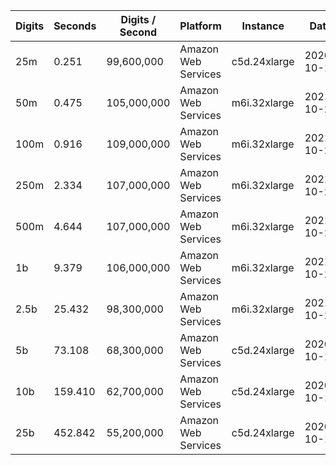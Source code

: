 | Digits | Seconds | Digits / Second | Platform | Instance | Date | Files |
| ------ | ------- | --------------- | -------- | -------- | ---- | ----- |
| 25m | 0.251 | 99,600,000 | Amazon Web Services | c5d.24xlarge | 2020-10-10 | [cfg](../Amazon%20Web%20Services/c5d.24xlarge/Zeta%284%29%20%5BChudnovsky%5D/Zeta%284%29%20-%2020201010-104128.cfg) [out](../Amazon%20Web%20Services/c5d.24xlarge/Zeta%284%29%20%5BChudnovsky%5D/Zeta%284%29%20-%2020201010-104128.out) [txt](../Amazon%20Web%20Services/c5d.24xlarge/Zeta%284%29%20%5BChudnovsky%5D/Zeta%284%29%20-%2020201010-104128.txt) |
| 50m | 0.475 | 105,000,000 | Amazon Web Services | m6i.32xlarge | 2021-10-29 | [cfg](../Amazon%20Web%20Services/m6i.32xlarge/Zeta%284%29%20%5BChudnovsky%5D/Zeta%284%29%20-%2020211029-160624.cfg) [out](../Amazon%20Web%20Services/m6i.32xlarge/Zeta%284%29%20%5BChudnovsky%5D/Zeta%284%29%20-%2020211029-160624.out) [txt](../Amazon%20Web%20Services/m6i.32xlarge/Zeta%284%29%20%5BChudnovsky%5D/Zeta%284%29%20-%2020211029-160624.txt) |
| 100m | 0.916 | 109,000,000 | Amazon Web Services | m6i.32xlarge | 2021-10-29 | [cfg](../Amazon%20Web%20Services/m6i.32xlarge/Zeta%284%29%20%5BChudnovsky%5D/Zeta%284%29%20-%2020211029-160630.cfg) [out](../Amazon%20Web%20Services/m6i.32xlarge/Zeta%284%29%20%5BChudnovsky%5D/Zeta%284%29%20-%2020211029-160630.out) [txt](../Amazon%20Web%20Services/m6i.32xlarge/Zeta%284%29%20%5BChudnovsky%5D/Zeta%284%29%20-%2020211029-160630.txt) |
| 250m | 2.334 | 107,000,000 | Amazon Web Services | m6i.32xlarge | 2021-10-29 | [cfg](../Amazon%20Web%20Services/m6i.32xlarge/Zeta%284%29%20%5BChudnovsky%5D/Zeta%284%29%20-%2020211029-160638.cfg) [out](../Amazon%20Web%20Services/m6i.32xlarge/Zeta%284%29%20%5BChudnovsky%5D/Zeta%284%29%20-%2020211029-160638.out) [txt](../Amazon%20Web%20Services/m6i.32xlarge/Zeta%284%29%20%5BChudnovsky%5D/Zeta%284%29%20-%2020211029-160638.txt) |
| 500m | 4.644 | 107,000,000 | Amazon Web Services | m6i.32xlarge | 2021-10-29 | [cfg](../Amazon%20Web%20Services/m6i.32xlarge/Zeta%284%29%20%5BChudnovsky%5D/Zeta%284%29%20-%2020211029-171855.cfg) [out](../Amazon%20Web%20Services/m6i.32xlarge/Zeta%284%29%20%5BChudnovsky%5D/Zeta%284%29%20-%2020211029-171855.out) [txt](../Amazon%20Web%20Services/m6i.32xlarge/Zeta%284%29%20%5BChudnovsky%5D/Zeta%284%29%20-%2020211029-171855.txt) |
| 1b | 9.379 | 106,000,000 | Amazon Web Services | m6i.32xlarge | 2021-10-29 | [cfg](../Amazon%20Web%20Services/m6i.32xlarge/Zeta%284%29%20%5BChudnovsky%5D/Zeta%284%29%20-%2020211029-171928.cfg) [out](../Amazon%20Web%20Services/m6i.32xlarge/Zeta%284%29%20%5BChudnovsky%5D/Zeta%284%29%20-%2020211029-171928.out) [txt](../Amazon%20Web%20Services/m6i.32xlarge/Zeta%284%29%20%5BChudnovsky%5D/Zeta%284%29%20-%2020211029-171928.txt) |
| 2.5b | 25.432 | 98,300,000 | Amazon Web Services | m6i.32xlarge | 2021-10-29 | [cfg](../Amazon%20Web%20Services/m6i.32xlarge/Zeta%284%29%20%5BChudnovsky%5D/Zeta%284%29%20-%2020211029-203231.cfg) [out](../Amazon%20Web%20Services/m6i.32xlarge/Zeta%284%29%20%5BChudnovsky%5D/Zeta%284%29%20-%2020211029-203231.out) [txt](../Amazon%20Web%20Services/m6i.32xlarge/Zeta%284%29%20%5BChudnovsky%5D/Zeta%284%29%20-%2020211029-203231.txt) |
| 5b | 73.108 | 68,300,000 | Amazon Web Services | c5d.24xlarge | 2020-10-10 | [cfg](../Amazon%20Web%20Services/c5d.24xlarge/Zeta%284%29%20%5BChudnovsky%5D/Zeta%284%29%20-%2020201010-223754.cfg) [out](../Amazon%20Web%20Services/c5d.24xlarge/Zeta%284%29%20%5BChudnovsky%5D/Zeta%284%29%20-%2020201010-223754.out) [txt](../Amazon%20Web%20Services/c5d.24xlarge/Zeta%284%29%20%5BChudnovsky%5D/Zeta%284%29%20-%2020201010-223754.txt) |
| 10b | 159.410 | 62,700,000 | Amazon Web Services | c5d.24xlarge | 2020-10-10 | [cfg](../Amazon%20Web%20Services/c5d.24xlarge/Zeta%284%29%20%5BChudnovsky%5D/Zeta%284%29%20-%2020201010-224101.cfg) [out](../Amazon%20Web%20Services/c5d.24xlarge/Zeta%284%29%20%5BChudnovsky%5D/Zeta%284%29%20-%2020201010-224101.out) [txt](../Amazon%20Web%20Services/c5d.24xlarge/Zeta%284%29%20%5BChudnovsky%5D/Zeta%284%29%20-%2020201010-224101.txt) |
| 25b | 452.842 | 55,200,000 | Amazon Web Services | c5d.24xlarge | 2020-10-10 | [cfg](../Amazon%20Web%20Services/c5d.24xlarge/Zeta%284%29%20%5BChudnovsky%5D/Zeta%284%29%20-%2020201010-224944.cfg) [out](../Amazon%20Web%20Services/c5d.24xlarge/Zeta%284%29%20%5BChudnovsky%5D/Zeta%284%29%20-%2020201010-224944.out) [txt](../Amazon%20Web%20Services/c5d.24xlarge/Zeta%284%29%20%5BChudnovsky%5D/Zeta%284%29%20-%2020201010-224944.txt) |
